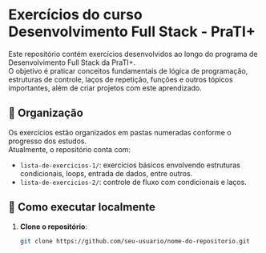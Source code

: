 # Exercícios do curso Desenvolvimento Full Stack - PraTI+

Este repositório contém exercícios desenvolvidos ao longo do programa de Desenvolvimento Full Stack da PraTI+.  
O objetivo é praticar conceitos fundamentais de lógica de programação, estruturas de controle, laços de repetição, funções e outros tópicos importantes, além de criar projetos com este aprendizado.

## 📁 Organização

Os exercícios estão organizados em pastas numeradas conforme o progresso dos estudos.  
Atualmente, o repositório conta com:

- `lista-de-exercicios-1/`: exercícios básicos envolvendo estruturas condicionais, loops, entrada de dados, entre outros.
- `lista-de-exercicios-2/`: controle de fluxo com condicionais e laços.

## 🚀 Como executar localmente

1. **Clone o repositório**:
   ```bash
   git clone https://github.com/seu-usuario/nome-do-repositorio.git
